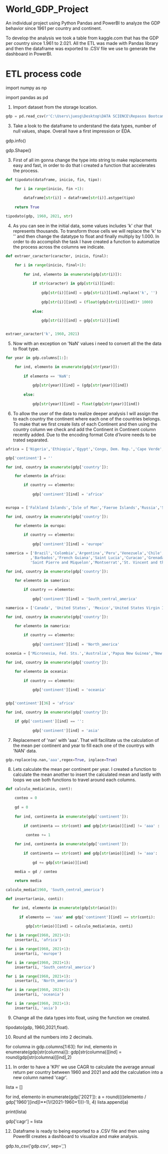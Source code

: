 # World_GDP_Project
An individual project using Python Pandas and PowerBI to analyze the GDP behavior since 1961 per country and continent.

To develop the analysis we took a table from kaggle.com that has the GDP per country since 1.961 to 2.021. All the ETL was made with Pandas library and then the dataframe was exported to .CSV file we use to generate the dashboard in PowerBI.

# ETL process code

import numpy as np

import pandas as pd

1. Import dataset from the storage location.

```python
gdp = pd.read_csv(r'C:\Users\juesg\Desktop\DATA SCIENCE\Repasos Bootcampo\GDP\gdppercapita_us_inflation_adjusted.csv', sep = ',')
```

3. Take a look to the dataframe to understand the data types, number of null values, shape. Overall have a first impression or EDA. 

gdp.info()

gdp.Shape()

3. First of all im gonna change the type into string to make replacements easy and fast, in order to do that i created a function that accelerates the process.

```python
def tipodato(dataframe, inicio, fin, tipo):

    for i in range(inicio, fin +1):
    
        dataframe[str(i)] = dataframe[str(i)].astype(tipo)
        
    return True

tipodato(gdp, 1960, 2021, str)
```

4. As you can see in the initial data, some values includes 'k' char that represents thousands. To transform those cells we will replace the 'k' to '' and then change the datatype to float and finally multiply by 1.000. In order to do accomplish the task I have created a function to automatize the process across the columns we indicate.

```python
def extraer_caracter(caracter, inicio, final):

    for i in range(inicio, final+1):
    
        for ind, elemento in enumerate(gdp[str(i)]):
        
            if str(caracter) in gdp[str(i)][ind]:
            
                gdp[str(i)][ind] = gdp[str(i)][ind].replace('k', '')
                
                gdp[str(i)][ind] = (float(gdp[str(i)][ind])* 1000)
                
            else:
            
                gdp[str(i)][ind] = gdp[str(i)][ind]


extraer_caracter('k', 1960, 2021)
```

5. Now with an exception on 'NaN' values i need to convert all the the data to float type.

```python
for year in gdp.columns[1:]:

    for ind, elemento in enumerate(gdp[str(year)]):
    
        if elemento == 'NaN':
        
            gdp[str(year)][ind] = (gdp[str(year)][ind])
            
        else:
        
            gdp[str(year)][ind] = float(gdp[str(year)][ind])
```

6. To allow the user of the data to realize deeper analysis I will assign the to each country the continent where each one of the countries belongs. To make that we first create lists of each Continent and then using the country column we check and add the Continent in Continent column recently added. Due to the encoding format Cote d'Ivoire needs to be trated separated.

```python
africa = ['Nigeria','Ethiopia','Egypt','Congo, Dem. Rep.','Cape Verde','Congo, Rep.','Tanzania','South Africa','Kenya','Uganda','Sudan','Algeria','Morocco','Angola','Ghana','Mozambique','Madagascar','Cote dIvoire','Cameroon','Niger','Mali','Burkina Faso','	Malawi','Zambia','Chad','Somalia','Senegal','Zimbabwe','Guinea','Rwanda','Benin','Burundi','Tunisia','South Sudan','Togo','Sierra Leone','Libya','Congo','Central African Republic','Liberia','Mauritania','Eritrea','Gambia','Botswana','Namibia','Gabon','Lesotho','Guinea-Bissau','Equatorial Guinea','Mauritius','Eswatini','Djibouti','Comoros','Cabo Verde','Sao Tome Principe','Seychelles']

gdp['continent'] = ''

for ind, country in enumerate(gdp['country']):

    for elemento in africa:

        if country == elemento:
        
            gdp['continent'][ind] = 'africa'


europa = ['Falkland Islands','Isle of Man','Faeroe Islands','Russia','Slovak Republic','Cyprus','Czech Republic','Germany','United Kingdom','France','Italy','Spain','Poland','Ukraine','Romania','Netherlands','Belgium','Sweden','Czech Republic (Czechia)','Greece','Portugal','Hungary','Belarus','Austria','Switzerland','Serbia','Bulgaria','Denmark','Slovakia','Finland','Norway','Ireland','Croatia','Moldova','Bosnia and Herzegovina','Albania','Lithuania','Slovenia','North Macedonia','Latvia','Estonia','Luxembourg','Montenegro','Malta','Iceland','Andorra','Liechtenstein','Monaco','San Marino','Holy See']

for ind, country in enumerate(gdp['country']):

    for elemento in europa:
    
        if country == elemento:
        
            gdp['continent'][ind] = 'europe'

samerica = ['Brazil','Colombia','Argentina','Peru','Venezuela','Chile','Ecuador','Guatemala','Bolivia','Haiti','Cuba','Dominican Republic','Honduras','Paraguay','El Salvador','Nicaragua','Costa Rica','Panama','Uruguay','Jamaica','Trinidad and Tobago','Guyana','Suriname','Belize','Guadeloupe','Bahamas','Martinique'
           ,'Barbados','French Guiana','Saint Lucia','Curacao','Grenada','Aruba','Saint Vincent and the Grenadines','Antigua and Barbuda','Dominica','Cayman Islands','Bermuda','Greenland','Saint Kitts and Nevis','Turks and Caicos Islands','Sint Maarten','Saint Martin','British Virgin Islands','Caribbean Netherlands','Anguilla','Saint Barthélemy',
           'Saint Pierre and Miquelon','Montserrat','St. Vincent and the Grenadines','Sint Maarten (Dutch part)','Sao Tome and Principe','St. Kitts and Nevis','St. Lucia','Curaçao']

for ind, country in enumerate(gdp['country']):

    for elemento in samerica:
    
        if country == elemento:
        
            gdp['continent'][ind] = 'South_central_america'

namerica = ['Canada', 'United States', 'Mexico','United States Virgin Islands','Virgin Islands (U.S.)','Puerto Rico']

for ind, country in enumerate(gdp['country']):

    for elemento in namerica:
    
        if country == elemento:
        
            gdp['continent'][ind] = 'North_america'

oceania = ['Micronesia, Fed. Sts.','Australia','Papua New Guinea','New Zealand','Fiji','Solomon Islands','Micronesia','Vanuatu','American Samoa','Kiribati','Tonga','Marshall Islands','Palau','Nauru','Tuvalu','Samoa','French Polynesia']

for ind, country in enumerate(gdp['country']):

    for elemento in oceania:
    
        if country == elemento:
        
            gdp['continent'][ind] = 'oceania'


gdp['continent'][36] = 'africa'

for ind, country in enumerate(gdp['country']):

    if gdp['continent'][ind] == '':
    
            gdp['continent'][ind] = 'asia'
```

7. Replacement of 'nan' with 'aaa'. That will facilitate us the calculation of the mean per continent and year to fill each one of the countrys with 'NAN' data.


```python
gdp.replace(np.nan,'aaa',regex=True, inplace=True)
```


8. Lets calculate the mean per continent per year. I created a function to calculate the mean another to insert the calculated mean and lastly with loops we use both functions to travel around each columns.

```python
def calculo_media(anio, cont):

    conteo = 0
    
    gd = 0
    
    for ind, continenta in enumerate(gdp['continent']):
    
        if continenta == str(cont) and gdp[str(anio)][ind] != 'aaa' :
        
         conteo += 1

    for ind, continenta in enumerate(gdp['continent']):
    
        if continenta == str(cont) and gdp[str(anio)][ind] != 'aaa':
        
            gd += gdp[str(anio)][ind]
    
    media = gd / conteo

    return media

calculo_media(1960, 'South_central_america')

def insertar(anio, conti):

   for ind, elemento in enumerate(gdp[str(anio)]):
   
      if elemento == 'aaa' and gdp['continent'][ind] == str(conti):
      
         gdp[str(anio)][ind] = calculo_media(anio, conti)

for i in range(1960, 2021+1):
    insertar(i, 'africa')

for i in range(1960, 2021+1):
    insertar(i, 'europe')

for i in range(1960, 2021+1):
    insertar(i, 'South_central_america')

for i in range(1960, 2021+1):
    insertar(i, 'North_america')

for i in range(1960, 2021+1):
    insertar(i, 'oceania')

for i in range(1960, 2021+1):
    insertar(i, 'asia')
```

9. Change all the data types into float, using the function we created.

tipodato(gdp, 1960,2021,float).

10. Round all the numbers into 2 decimals.

for columna in gdp.columns[1:63]:
    for ind, elemento in enumerate(gdp[str(columna)]):
        gdp[str(columna)][ind] = round(gdp[str(columna)][ind],2)

11. In order to have a 'KPI' we use CAGR to calculate the average annual return per country between 1960 and 2021 and add the calculation into a new column named 'cagr'.

lista = []

for ind, elemento in enumerate(gdp['2021']):
    a = round((((elemento / gdp['1960'][ind])**(1/(2021-1960+1)))-1), 4)
    lista.append(a)

print(lista)

gdp['cagr'] = lista


12. Dataframe is ready to being exported to a .CSV file and then using PowerBI creates a dashboard to visualize and make analysis.

gdp.to_csv('gdp.csv', sep=',')

